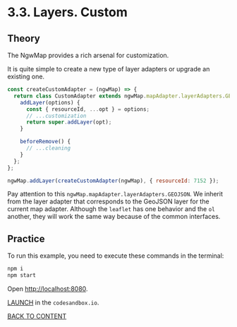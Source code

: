# 3.3. Layers. Custom

## Theory

The NgwMap provides a rich arsenal for customization.

It is quite simple to create a new type of layer adapters or upgrade an existing one.

```javascript
const createCustomAdapter = (ngwMap) => {
  return class CustomAdapter extends ngwMap.mapAdapter.layerAdapters.GEOJSON {
    addLayer(options) {
      const { resourceId, ...opt } = options;
      // ...customization
      return super.addLayer(opt);
    }

    beforeRemove() {
      // ...cleaning
    }
  };
};

ngwMap.addLayer(createCustomAdapter(ngwMap), { resourceId: 7152 });
```

Pay attention to this `ngwMap.mapAdapter.layerAdapters.GEOJSON`. We inherit from the layer adapter that corresponds to the GeoJSON layer for the current map adapter. Although the `leaflet` has one behavior and the `ol` another, they will work the same way because of the common interfaces.

## Practice

To run this example, you need to execute these commands in the terminal:

```bash
npm i
npm start
```

Open [http://localhost:8080](http://localhost:8080).

[LAUNCH](https://githubbox.com/nextgis/ngf-tutorial/tree/master/tutorials/3_3_layers_custom) in the `codesandbox.io`.

[BACK TO CONTENT](../../README.md)
